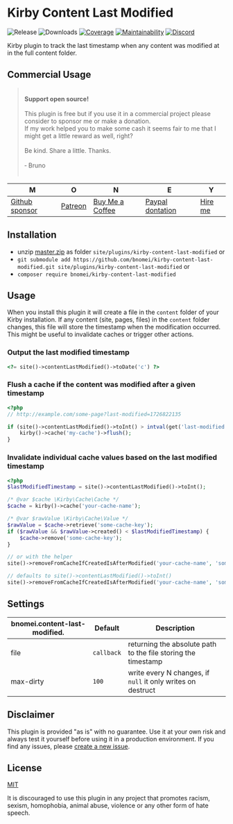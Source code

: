 # Kirby Content Last Modified

![Release](https://flat.badgen.net/packagist/v/bnomei/kirby-content-last-modified?color=ae81ff)
![Downloads](https://flat.badgen.net/packagist/dt/bnomei/kirby-content-last-modified?color=272822)
[![Coverage](https://flat.badgen.net/codeclimate/coverage/bnomei/kirby-content-last-modified)](https://flat.badgen.net/codeclimate/coverage/bnomei/kirby-content-last-modified)
[![Maintainability](https://flat.badgen.net/codeclimate/maintainability/bnomei/kirby-content-last-modified)](https://codeclimate.com/github/bnomei/kirby-content-last-modified)
[![Discord](https://flat.badgen.net/badge/discord/bnomei?color=7289da)](https://discordapp.com/users/bnomei)

Kirby plugin to track the last timestamp when any content was modified at in the full content folder.

## Commercial Usage

> <br>
> <b>Support open source!</b><br><br>
> This plugin is free but if you use it in a commercial project please consider to sponsor me or make a donation.<br>
> If my work helped you to make some cash it seems fair to me that I might get a little reward as well, right?<br><br>
> Be kind. Share a little. Thanks.<br><br>
> &dash; Bruno<br>
> &nbsp; 

| M | O | N | E | Y |
|---|----|---|---|---|
| [Github sponsor](https://github.com/sponsors/bnomei) | [Patreon](https://patreon.com/bnomei) | [Buy Me a Coffee](https://buymeacoff.ee/bnomei) | [Paypal dontation](https://www.paypal.me/bnomei/15) | [Hire me](mailto:b@bnomei.com?subject=Kirby) |

## Installation

- unzip [master.zip](https://github.com/bnomei/kirby-content-last-modified/archive/master.zip) as folder `site/plugins/kirby-content-last-modified` or
- `git submodule add https://github.com/bnomei/kirby-content-last-modified.git site/plugins/kirby-content-last-modified` or
- `composer require bnomei/kirby-content-last-modified`

## Usage

When you install this plugin it will create a file in the `content` folder of your Kirby installation. If any content (site, pages, files) in the `content` folder changes, this file will store the timestamp when the modification occurred. This might be useful to invalidate caches or trigger other actions.

### Output the last modified timestamp
```php
<?= site()->contentLastModified()->toDate('c') ?>
```

### Flush a cache if the content was modified after a given timestamp

```php
<?php
// http://example.com/some-page?last-modified=1726822135

if (site()->contentLastModified()->toInt() > intval(get('last-modified'))) {
    kirby()->cache('my-cache')->flush();
}
```

### Invalidate individual cache values based on the last modified timestamp
```php
<?php
$lastModifiedTimestamp = site()->contentLastModified()->toInt();

/* @var $cache \Kirby\Cache\Cache */
$cache = kirby()->cache('your-cache-name');

/* @var $rawValue \Kirby\Cache\Value */
$rawValue = $cache->retrieve('some-cache-key');
if ($rawValue && $rawValue->created() < $lastModifiedTimestamp) {
    $cache->remove('some-cache-key');
}

// or with the helper
site()->removeFromCacheIfCreatedIsAfterModified('your-cache-name', 'some-cache-key', $lastModifiedTimestamp);

// defaults to site()->contentLastModified()->toInt()
site()->removeFromCacheIfCreatedIsAfterModified('your-cache-name', 'some-cache-key');
```

## Settings

| bnomei.content-last-modified. | Default    | Description                                                   |            
|-------------------------------|------------|---------------------------------------------------------------|
| file                          | `callback` | returning the absolute path to the file storing the timestamp |
| max-dirty                     | `100`      | write every N changes, if `null` it only writes on destruct   |

## Disclaimer

This plugin is provided "as is" with no guarantee. Use it at your own risk and always test it yourself before using it in a production environment. If you find any issues, please [create a new issue](https://github.com/bnomei/kirby-content-last-modified/issues/new).

## License

[MIT](https://opensource.org/licenses/MIT)

It is discouraged to use this plugin in any project that promotes racism, sexism, homophobia, animal abuse, violence or any other form of hate speech.
